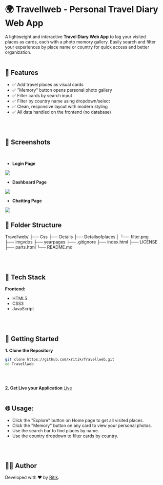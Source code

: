 # 🌍 Travellweb - Personal Travel Diary Web App

A lightweight and interactive **Travel Diary Web App** to log your visited places as cards, each with a photo memory gallery. Easily search and filter your experiences by place name or country for quick access and better organization.
<br>
<br>

## 🚀 Features

- ✅ Add travel places as visual cards
- ✅ "Memory" button opens personal photo gallery
- ✅ Filter cards by search input
- ✅ Filter by country name using dropdown/select
- ✅ Clean, responsive layout with modern styling
- ✅ All data handled on the frontend (no database)
<br>
<br>

## 📸 Screenshots
<br>

- **Login Page**
<img src="frontend/src/imgs/Chat_Hub_Login_Page.png">
<br>

- **Dashboard Page**
<img src="frontend/src/imgs/Chat_Hub_Dashboard.png">
<br>

- **Chatting Page**
<img src="frontend/src/imgs/Chat_Hub_Chatting.png">

## 📂 Folder Structure

Travellweb/
├── Css
├── Details
├── Detailsofplaces
│   └── filter.png
├── imgvdos
├── yearpages
├── .gitignore
├── index.html
├── LICENSE
├── parts.html
└── README.md

<br>
<br>

## 🧪 Tech Stack

**Frontend:**

- HTML5
- CSS3
- JavaScript

<br>
<br>

## 🔧 Getting Started

**1. Clone the Repository**

```bash
git clone https://github.com/xritik/Travellweb.git
cd Travellweb
```
<br>
<br>

**2. Get Live your Application**
[Live](https://xritik.github.io/Travellweb)
<br>
<br>

## 🌐 Usage:

- Click the "Explore" button on Home page to get all visited places.
- Click the "Memory" button on any card to view your personal photos.
- Use the search bar to find places by name.
- Use the country dropdown to filter cards by country.
<br>
<br>

## 👨‍💻 Author
Developed with ❤️ by [Ritik](https://github.com/xritik).
